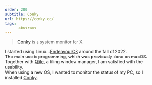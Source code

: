 ```yaml
---
order: 200
subtitle: Conky
url: https://conky.cc/
tags:
    - abstract
---
```


> [Conky][conky_link] is a system monitor for X.

I started using Linux...[EndeavourOS](https://endeavouros.com/) around the fall of 2022.  
The main use is programming, which was previously done on macOS. Together with [Qtile](https://qtile.org/), a tiling window manager, I am satisfied with the usability.  
When using a new OS, I wanted to monitor the status of my PC, so I installed [Conky][conky_link].


[conky_link]: https://conky.cc/
